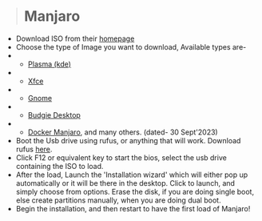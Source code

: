 > # Manjaro   

* Download ISO from their [homepage](https://manjaro.org/download/)
* Choose the type of Image you want to download, Available types are-
* * [Plasma (kde)](https://kde.org/plasma-desktop/)
* * [Xfce](https://www.xfce.org/)
* * [Gnome](https://www.gnome.org/)
* * [Budgie Desktop](https://github.com/BuddiesOfBudgie/budgie-desktop)
* * [Docker Manjaro](https://manjaro.org/download/), and many others. (dated- 30 Sept'2023)
* Boot the Usb drive using rufus, or anything that will work. Download rufus [here](https://rufus.ie/en/).
* Click F12 or equivalent key to start the bios, select the usb drive containing the ISO to load.
* After the load, Launch the 'Installation wizard' which will either pop up automatically or it will be there in the desktop. Click to launch, and simply choose from options. 
  Erase the disk, if you are doing single boot, else create partitions manually, when you are doing dual boot.
* Begin the installation, and then restart to have the first load of Manjaro!
